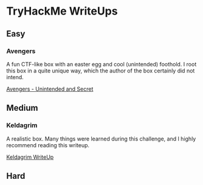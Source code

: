 # TryHackMe WriteUps

## Easy

### Avengers

A fun CTF-like box with an easter egg and cool (unintended) foothold. I root this box in a quite unique way, which the author of the box certainly did not intend.

<a href="https://0xd4y.github.io/WriteUps/TryHackMe/Avengers%20Writeup%20-%20Unintended%20and%20Secret%20.pdf">Avengers - Unintended and Secret</a>


## Medium

### Keldagrim

A realistic box. Many things were learned during this challenge, and I highly recommend reading this writeup.

<a href="https://0xd4y.github.io/WriteUps/TryHackMe/Keldagrim%20Writeup.pdf">Keldagrim WriteUp</a>


## Hard
